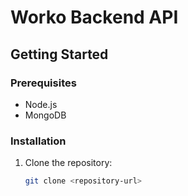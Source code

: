 # Worko Backend API

## Getting Started

### Prerequisites
- Node.js
- MongoDB

### Installation
1. Clone the repository:
   ```bash
   git clone <repository-url>
